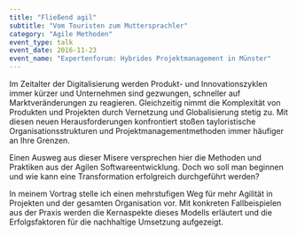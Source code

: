 ```yaml
---
title: "Fließend agil"
subtitle: "Vom Touristen zum Muttersprachler"
category: "Agile Methoden"
event_type: talk
event_date: 2016-11-23
event_name: "Expertenforum: Hybrides Projektmanagement in Münster"
---
```


Im Zeitalter der Digitalisierung werden Produkt- und Innovationszyklen immer kürzer und Unternehmen sind gezwungen, schneller auf Marktveränderungen zu reagieren. Gleichzeitig nimmt die Komplexität von Produkten und Projekten durch Vernetzung und Globalisierung stetig zu. Mit diesen neuen Herausforderungen konfrontiert stoßen tayloristische Organisationsstrukturen und Projektmanagementmethoden immer häufiger an Ihre Grenzen.

Einen Ausweg aus dieser Misere versprechen hier die Methoden und Praktiken aus der Agilen Softwareentwicklung. Doch wo soll man beginnen und wie kann eine Transformation erfolgreich durchgeführt werden?

In meinem Vortrag stelle ich einen mehrstufigen Weg für mehr Agilität in Projekten und der gesamten Organisation vor. Mit konkreten Fallbeispielen aus der Praxis werden die Kernaspekte dieses Modells erläutert und die Erfolgsfaktoren für die nachhaltige Umsetzung aufgezeigt.
